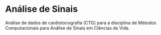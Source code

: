 # Análise de Sinais

Análise de dados de cardiotocografia (CTG) para a disciplina de Métodos Computacionais para Análise de Sinais em Ciências da Vida.
